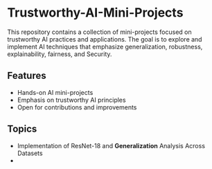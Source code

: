 # Trustworthy-AI-Mini-Projects

This repository contains a collection of mini-projects focused on trustworthy AI practices and applications. 
The goal is to explore and implement AI techniques that emphasize generalization, robustness, explainability, fairness, and Security.  

## Features  
- Hands-on AI mini-projects  
- Emphasis on trustworthy AI principles  
- Open for contributions and improvements  

## Topics
- Implementation of ResNet-18 and **Generalization** Analysis Across Datasets
- 
